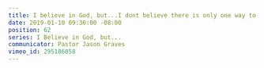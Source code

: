 ```yaml
---
title: I believe in God, but...I dont believe there is only one way to God
date: 2019-01-10 09:36:00 -08:00
position: 62
series: I Believe in God, but...
communicator: Pastor Jason Graves
vimeo_id: 295186058
---
```


